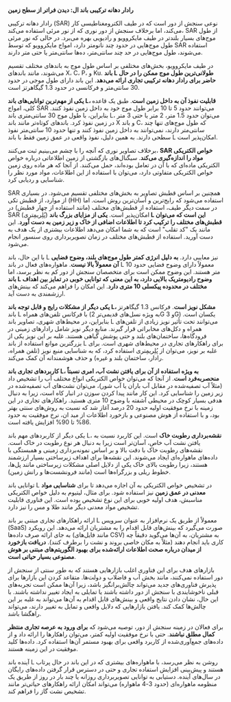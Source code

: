 **رادار دهانه ترکیبی باند ال: دیدن فراتر از سطح زمین**

رادار دهانه ترکیبی (SAR) نوعی سنجش از دور است که در طیف الکترومغناطیسی کار می‌کند، اما برخلاف سنجش از دور نوری که از نور مرئی استفاده می‌کند، SAR از طول موج‌های بسیار بلندتر در طیف مایکروویو و رادیویی بهره می‌برد. در حالی که نور مرئی طول موج‌هایی در حدود چند نانومتر دارد، امواج مایکروویو که توسط SAR استفاده می‌شوند، طول موج‌هایی در حد چند سانتی‌متر، ده‌ها سانتی‌متر یا حتی متر دارند.

در طیف مایکروویو، بخش‌های مختلفی بر اساس طول موج به باندهای مختلف تقسیم می‌شوند، مانند باندهای X، C، P، و Ku. **باند L طولانی‌ترین طول موج ممکن را در حال حاضر برای رادار دهانه ترکیبی تجاری ارائه می‌دهد**. این باند دارای طول موجی در حدود 30 سانتی‌متر و فرکانسی در حدود 1.3 گیگاهرتز است.

**یکی از مهم‌ترین توانایی‌های باند L، قابلیت نفوذ آن به داخل زمین است**. طبق یک قاعده کلی، امواج SAR می‌توانند حدود 5 تا 10 برابر طول موج خود به داخل زمین نفوذ کنند. بنابراین، با طول موج 30 سانتی‌متری باند L، می‌توان حدود 1.5 متر، 2 متر یا حتی 3 متر در زمین نفوذ کرد. باندهای کوتاه‌تر مانند باند X و باند C، که طول موج‌های تنها چند سانتی‌متر دارند، نمی‌توانند به داخل زمین نفوذ کنند و تنها حدود 10 سانتی‌متر نفوذ سطحی دارند. به همین دلیل، نفوذ واقعی در عمق زمین فقط با باند L امکان‌پذیر است.

برخلاف تصاویر نوری که آنچه را با چشم می‌بینیم ثبت می‌کنند، **SAR خواص الکتریکی مواد را اندازه‌گیری می‌کند**. سیگنال‌های بازگشتی از زمین اطلاعاتی درباره خواص الکتریکی ماده‌ای که با آن در تعامل بوده‌اند، حمل می‌کنند. از آنجا که هر ماده روی زمین خواص الکتریکی متفاوتی دارد، می‌توان با استفاده از این اطلاعات، مواد مورد نظر را شناسایی و ردیابی کرد.

SAR همچنین بر اساس قطبش تصاویر به بخش‌های مختلفی تقسیم می‌شود. در بسیاری از موارد، از قطبش تکی (HH) استفاده می‌شود که رایج‌ترین و آسان‌ترین روش است. اما در سمت دیگر طیف، استفاده از قطبش‌های مختلف (مانند استفاده از چهار قطبش) در SAR (پُلِریمِتری) امکان‌پذیر است. **یکی از مزایای بزرگ باند L این است که می‌توان قطبش‌های مختلف را ترکیب کرد تا اطلاعات اضافی از خاک و زیر زمین به دست آورد**. این مانند یک "کد تقلب" است که به شما امکان می‌دهد اطلاعات بیشتری از یک هدف به دست آورید. استفاده از قطبش‌های مختلف در زمان تصویربرداری روی سنسور انجام می‌شود.

با این حال، باند L نیز معایبی دارد. **به دلیل انرژی کمتر طول موج‌های بلند، وضوح فضایی آن معمولاً بالا نیست**. ماهواره‌های فعال در باند L معمولاً دارای وضوح فضایی حدود 10 متر هستند. این وضوح ممکن است برای متخصصان سنجش از دور کم به نظر برسد، اما **باند L وضوح رادیومتریک بالایی دارد، به این معنی که توانایی خوبی در تمایز بین اهداف مختلف در محدوده پیکسلی 10 متری دارد**. این امکان را فراهم می‌کند که بینش‌های ارزشمندی به دست آید.

**یکی دیگر از مشکلات رایج و قابل توجه باند L، مشکل نویز است**. فرکانس 1.3 گیگاهرتز باند L با فرکانس تلفن‌های همراه (به ویژه نسل‌های قدیمی‌تر 2G و 3G) یکسان است. بنابراین، در محیط‌های شهری، تصاویر باند L می‌توانند تحت تأثیر نویز زیادی از تلفن‌های همراه و دکل‌های مخابراتی قرار گیرند. منابع دیگر نویز شامل رادارهای زمینی در فرودگاه‌ها، ساختمان‌های بلند و حتی پوشش گیاهی هستند. غلبه بر این نویز یکی از بزرگترین موانع استفاده از باند L برای راهکارهای تجاری در محیط‌های شهری است. برای غلبه بر نویز، می‌توان از پُلِریمِتری استفاده کرد، که به شناسایی منبع نویز (تلفن همراه، رادار، ساختمان بلند و غیره) و حذف هوشمندانه آن کمک می‌کند.

**کاربردهای تجاری باند L، به ویژه استفاده از آن برای یافتن نشت آب، امری نسبتاً منحصربه‌فرد است**. از آنجا که می‌توان خواص الکتریکی انواع مختلف آب را تشخیص داد (مثلاً آب تصفیه‌شده در مقابل آب باران یا آب شور)، می‌توان نشت‌های آب تصفیه‌شده در زیر زمین را شناسایی کرد. این کار مانند پیدا کردن سوزن در انبار کاه است، زیرا به دنبال هدفی بسیار کوچک در محیطی آشفته با وضوح 10 متری هستید. راهکارهای تجاری در این زمینه با نرخ موفقیت اولیه حدود 20 درصد آغاز شد که نسبت به روش‌های سنتی بهتر بود، و با استفاده از هوش مصنوعی و بازخورد اطلاعات از مید ان، نرخ موفقیت به حدود 86% تا 90% افزایش یافته است.

یکی دیگر از کاربردهای مهم باند L، **نقشه‌برداری رطوبت خاک** است. این کاربرد نسبت به یافتن نشت آب خاص، آسان‌تر است زیرا به دنبال هر نوع رطوبت در خاک است. نقشه‌های رطوبت خاک با دقت بالا و بر اساس نمونه‌برداری زمینی و همبستگی با داده‌های ماهواره‌ای ایجاد می‌شوند. این نقشه‌ها برای اهداف زیرساختی بسیار ارزشمند هستند، زیرا رطوبت بالای خاک یکی از دلایل اصلی مشکلات زیرساختی مانند پل‌ها، خطوط ریلی و بزرگراه‌ها است (مانند فرونشست‌ها و رانش زمین).

توانایی باند L در تشخیص خواص الکتریکی به آن اجازه می‌دهد تا برای **شناسایی مواد معدنی در عمق زمین** نیز استفاده شود. برای مثال، لیتیوم به دلیل خواص الکتریکی مناسبش، هدف اولیه خوبی برای این نوع تشخیص بوده است. این فناوری قابلیت تشخیص مواد معدنی دیگر مانند طلا و مس را نیز دارد.

ارائه راهکارهای تجاری مبتنی بر باند L معمولاً از طریق یک نرم‌افزار به عنوان سرویس (SaaS) صورت می‌گیرد که بینش‌های قابل اقدام را به مشتریان ارائه می‌دهد. این رویکرد به جای ارائه صرف داده‌ها (مانند فایل‌های CSV) به مشتریان، به آن‌ها می‌گوید دقیقاً چه کاری باید انجام دهند (مثلاً به مکان خاصی بروند و نشت را برطرف کنند). **دریافت بازخورد از میدان درباره صحت اطلاعات ارائه‌شده برای بهبود الگوریتم‌های مبتنی بر هوش مصنوعی بسیار حیاتی است**.

بازارهای هدف برای این فناوری اغلب بازارهایی هستند که به طور سنتی از سنجش از دور استفاده نمی‌کنند، مانند بخش آب و فاضلاب و دولت‌ها. متقاعد کردن این بازارها برای پذیرش فناوری‌های جدید می‌تواند چالش‌برانگیز باشد، زیرا آن‌ها ممکن است تجربه‌های قبلی ناخوشایندی با سنجش از دور داشته باشند یا تمایلی به ایجاد تغییر نداشته باشند. با این حال، نشان دادن نتایج واقعی و بینش‌های قابل اقدام به آن‌ها می‌تواند به غلبه بر این چالش‌ها کمک کند. یافتن بازارهایی که دلایل واقعی و تمایل به تغییر دارند، می‌تواند راهگشا باشد.

برای فعالان در زمینه سنجش از دور، توصیه می‌شود که **برای ورود به عرصه تجاری منتظر کمال مطلق نباشند**. حتی با نرخ موفقیت اولیه کمتر، می‌توان راهکارها را ارائه داد و از داده‌های جمع‌آوری‌شده از کاربرد واقعی برای بهبود مستمر آن‌ها استفاده کرد. داده‌ها کلید موفقیت در این زمینه هستند.

آینده باند L روشن به نظر می‌رسد، با ماهواره‌های بیشتری که در این باند در حال پرتاب هستند و پیش‌بینی افزایش استفاده تجاری و حتی در دسترس قرار گرفتن داده‌های رایگان در سال‌های آینده. دستیابی به توانایی تصویربرداری روزانه یا چند بار در روز از طریق یک منظومه ماهواره‌ای (حدود 3-4 ماهواره) می‌تواند امکان ارائه راهکارهای حیاتی‌تر مانند تشخیص نشت گاز را فراهم کند.